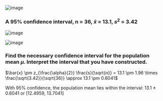![image](https://github.com/user-attachments/assets/8c2b5d24-3a7d-49f3-b345-3bdf9f0118a8)

### A 95% confidence interval, n = 36, $\bar{x}$ = 13.1, $s^2$ = 3.42

![image](https://github.com/user-attachments/assets/2062b571-32e0-4e2f-88a6-bade0a24f75b)  

![image](https://github.com/user-attachments/assets/a52b6b43-1d4e-4c27-aa4b-d42f85e81345)

### Find the necessary confidence interval for the population mean $\mu$. Interpret the interval that you have constructed.

$\bar{x} \pm z_{\frac{\alpha}{2}} \frac{s}{\sqrt{n}} = 13.1 \pm 1.96 \times \frac{\sqrt{3.42}}{\sqrt{36}} \approx 13.1 \pm 0.6041$

With 95% confidence, the population mean lies within the interval: 13.1 $\pm$ 0.6041 or [12.4959, 13.7041]


